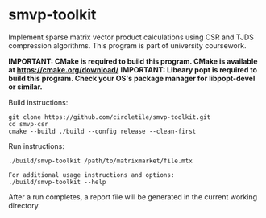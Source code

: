 # smvp-toolkit
Implement sparse matrix vector product calculations using CSR and TJDS compression algorithms. This program is part of university coursework.

**IMPORTANT: CMake is required to build this program. CMake is available at https://cmake.org/download/**
**IMPORTANT: Libeary popt is required to build this program. Check your OS's package manager for libpopt-devel or similar.**

Build instructions:
```
git clone https://github.com/circletile/smvp-toolkit.git
cd smvp-csr
cmake --build ./build --config release --clean-first
```

Run instructions:
```
./build/smvp-toolkit /path/to/matrixmarket/file.mtx

For additional usage instructions and options:
./build/smvp-toolkit --help
```
After a run completes, a report file will be generated in the current working directory.
